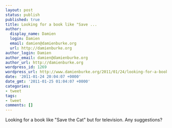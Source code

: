 ```yaml
---
layout: post
status: publish
published: true
title: Looking for a book like "Save ...
author:
  display_name: Damien
  login: Damien
  email: damien@damienburke.org
  url: http://damienburke.org
author_login: Damien
author_email: damien@damienburke.org
author_url: http://damienburke.org
wordpress_id: 1269
wordpress_url: http://www.damienburke.org/2011/01/24/looking-for-a-book-like-save/
date: '2011-01-24 20:04:07 +0000'
date_gmt: '2011-01-25 01:04:07 +0000'
categories:
- tweet
tags:
- tweet
comments: []
---
```

<p>Looking for a book like "Save the Cat" but for television. Any suggestions?</p>

